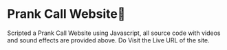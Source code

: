 # Prank Call Website💌

Scripted a Prank Call Website using Javascript, all source code with videos and sound effects are provided above. Do Visit the Live URL of the site.
